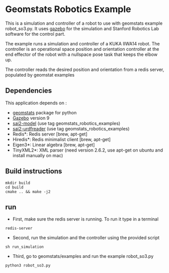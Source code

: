 # Geomstats Robotics Example

This is a simulation and controller of a robot to use with geomstats example robot_so3.py.
It uses [gazebo](http://gazebosim.org/) for the simulation and Stanford Robotics Lab software for the control part.

The example runs a simulation and controller of a KUKA IIWA14 robot. The controller is an operational space position and orientation controller at the end effector of the robot with a nullspace pose task that keeps the elbow up.

The controller reads the desired position and orientation from a redis server, populated by geomstat examples

## Dependencies
This application depends on :
* [geomstats](https://github.com/ninamiolane/geomstats) package for python
* [Gazebo](http://gazebosim.org/) version 9
* [sai2-model](https://github.com/manips-sai-org/sai2-model/tree/geomstats_robotics_examples) (use tag geomstats_robotics_examples)
* [sai2-urdfreader](https://github.com/manips-sai-org/sai2-urdfreader/tree/geomstats_robotics_examples) (use tag geomstats_robotics_examples)
* Redis*: Redis server [brew, apt-get]
* Hiredis*: Redis minimalist client [brew, apt-get]
* Eigen3*: Linear algebra [brew, apt-get]
* TinyXML2*: XML parser (need version 2.6.2, use apt-get on ubuntu and install manually on mac)

## Build instructions 
```
mkdir build
cd build
cmake .. && make -j2
```

## run
* First, make sure the redis server is running. To run it type in a terminal
```
redis-server
```
* Second, run the simulation and the controller using the provided script
```
sh run_simulation
```
* Third, go to geomstats/examples and run the example robot_so3.py
```
python3 robot_so3.py
```